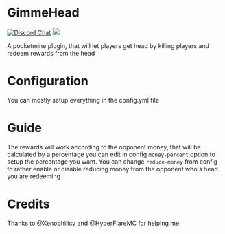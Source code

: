 # GimmeHead
[![Discord Chat](https://img.shields.io/discord/490677165289897995.svg)](https://discord.gg/M7FA5D3)
 [![](https://poggit.pmmp.io/shield.state/GimmeHead)](https://poggit.pmmp.io/p/GimmeHead)

A pocketmine plugin, that will let players get head by killing players and redeem rewards from the head
# Configuration
You can mostly setup everything in the config.yml file
# Guide
The rewards will work according to the opponent money, that will be calculated by a percentage you can edit in config `money-percent` option to setup the percentage you want.
You can change `reduce-money` from config to rather enable or disable reducing money from the opponent who's head you are redeeming

# Credits
Thanks to @Xenophilicy and @HyperFlareMC for helping me
